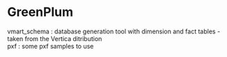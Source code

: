 # GreenPlum
vmart_schema : database generation tool with dimension and fact tables - taken from the Vertica ditribution</br>
pxf : some pxf samples to use </br>
